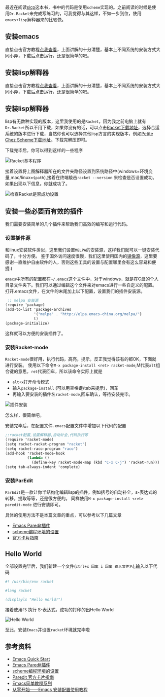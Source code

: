 最近在阅读[sicp](https://zh.wikipedia.org/wiki/%E8%AE%A1%E7%AE%97%E6%9C%BA%E7%A8%8B%E5%BA%8F%E7%9A%84%E6%9E%84%E9%80%A0%E5%92%8C%E8%A7%A3%E9%87%8A)这本书，书中的代码是使用`scheme`实现的。之前阅读的时候是使用`Dr.Racket`来完成写练习的，可我觉得与其这样，不如一步到位，使用`emacs+lisp`解释器来的比较快。

## 安装emacs

直接点击官方教程[点我查看](http://ergoemacs.org/emacs/which_emacs.html)，上面讲解的十分清楚，基本上不同系统的安装方式大同小异，下载后点击运行，还是很简单的吧。

## 安装lisp解释器

直接点击官方教程[点我查看](http://ergoemacs.org/emacs/which_emacs.html)，上面讲解的十分清楚，基本上不同系统的安装方式大同小异，下载后点击运行，还是很简单的吧。

## 安装lisp解释器

lisp有无数种实现的版本，这里我使用的是`Racket`，因为我之前电脑上就有`Dr.Racket`所以不用下载，如果你没有的话，可以点击[Racket下载地址](https://download.racket-lang.org/)，选择合适系统的版本进行下载，当然你也可以选择其他lisp方言的实现版本，例如[Petite Chez Scheme下载地址](http://scheme.com/download)。下载完解压即可。

下载完毕后，你可以得到这样的一些程序

![Racket基本程序](https://images2018.cnblogs.com/blog/1132218/201805/1132218-20180506123221932-1773720532.png)

接着设置将上图解释器所在的文件夹路径设置到系统路径中(windows=环境变量,mac/linux=`$path`),接着在终端敲击`racket --version` 来检查是否设置成功。如果出现以下信息，你就成功了。

![检查Racket是否成功设置](https://images2018.cnblogs.com/blog/1132218/201805/1132218-20180506123313043-1408892483.png)

## 安装一些必要而有效的插件
我们需要安装简单的几个插件来帮助我们高效的编写和运行代码。

### 设置插件源

和linux安装软件类似，这里我们设置`MELPA`的安装源，这样我们就可以一键安装代码了，十分方便。
鉴于国外访问速度很慢，我们这里使用国内的[镜像源](https://github.com/emacs-china/elpa)，这里要感谢一直维护自由软件的人，否则这些工具的设置与配置哪里会有这么容易和便捷:)

`emacs`中所有的配置都在`~/.emacs`这个文件中，对于windows，就是在C盘的个人目录文件夹下。我们可以通过编辑这个文件来对emacs进行一些自定义的配置。打开.emacs文件，在文件的末尾加上以下配置，设置我们的插件安装源。

```scheme
 ;; melpa 安装源
(require 'package)
(add-to-list 'package-archives
             '("melpa" . "http://elpa.emacs-china.org/melpa/")
             t)
(package-initialize)
```

这样就可以方便的安装插件了。

### 安装Racket-mode

`Racket-mode`很好用，执行代码，高亮，提示，反正我觉得该有的都OK，下面就进行安装。
使用以下命令`M-x package-install <ret> racket-mode`,M代表`alt`组合键的意思，`ret`代表回车，所以该命令实际上就是
- `alt+x`打开命令模式 
- 输入`package-install` (可以用空格键/tab来提示)，回车
- 再输入要安装的插件名`racket-mode`,回车确认，等待安装完毕。

![插件安装](https://images2018.cnblogs.com/blog/1132218/201805/1132218-20180506123335258-2137710956.png)


怎么样，很简单吧。

安装完毕后，在配置文件`.emacs`配置文件中增加以下代码的配置

```scheme
;;racket配置,设置解释器,自动补全,代码执行等
(require 'racket-mode)
(setq racket-racket-program "racket")
(setq racket-raco-program "raco")
(add-hook 'racket-mode-hook
          (lambda ()
            (define-key racket-mode-map (kbd "C-x C-j") 'racket-run)))
(setq tab-always-indent 'complete) 
```

### 安装ParEdit

`ParEdit`是一款让你半结构化编辑lisp的插件，例如括号的自动补全，s-表达式的转移，提取等等，还是很方便的。
同样使用`M-x package-install <ret> paredit-mode` 进行安装即可。

具体的使用方法不是本篇文章的重点，可以参考以下几篇文章
- [Emacs Paredit插件](https://www.jianshu.com/p/9f09896ebc08)
- [scheme编程环境的设置](https://www.jianshu.com/p/8893ff7f80a4)
- [官方卡片指南](http://pub.gajendra.net/src/paredit-refcard.pdf)


## Hello World

全部设置完毕后，我们新建一个文件(`ctrl+x 回车 i 回车 输入文件名`),输入以下代码

```scheme
#! /usr/bin/env racket

#lang racket

(displayln "Hello World!")
```

接着使用`F5` 执行 S-表达式，成功的打印的出Hello World 

![Hello World](https://images2018.cnblogs.com/blog/1132218/201805/1132218-20180506123352042-50500396.png)


至此，安装`Emacs`并设置`racket`环境就完毕啦

## 参考资料

- [Emacs Quick Start](http://ergoemacs.org/emacs/which_emacs.html)
- [Emacs Paredit插件](https://www.jianshu.com/p/9f09896ebc08)
- [scheme编程环境的设置](https://www.jianshu.com/p/8893ff7f80a4)
- [Paredit 官方卡片指南](http://pub.gajendra.net/src/paredit-refcard.pdf)
- [Emacs简单教程系列](http://www.cnblogs.com/robertzml/archive/2010/03/31/1701374.html)
- [从零开始——Emacs 安装配置使用教程](https://www.jianshu.com/p/b4cf683c25f3)